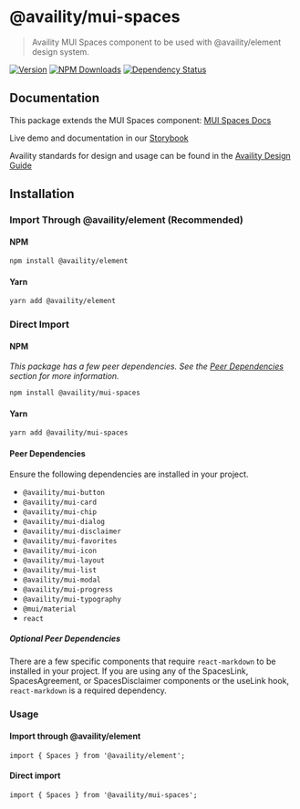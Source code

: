 # @availity/mui-spaces

> Availity MUI Spaces component to be used with @availity/element design system.

[![Version](https://img.shields.io/npm/v/@availity/mui-spaces.svg?style=for-the-badge)](https://www.npmjs.com/package/@availity/mui-spaces)
[![NPM Downloads](https://img.shields.io/npm/dt/@availity/mui-spaces.svg?style=for-the-badge)](https://www.npmjs.com/package/@availity/mui-spaces)
[![Dependency Status](https://img.shields.io/librariesio/release/npm/@availity/mui-spaces?style=for-the-badge)](https://github.com/Availity/element/blob/main/packages/mui-spaces/package.json)

## Documentation

This package extends the MUI Spaces component: [MUI Spaces Docs](https://mui.com/components/spaces/)

Live demo and documentation in our [Storybook](https://availity.github.io/element/?path=/docs/components-spaces-introduction--docs)

Availity standards for design and usage can be found in the [Availity Design Guide](https://zeroheight.com/2e36e50c7)

## Installation

### Import Through @availity/element (Recommended)

#### NPM

```bash
npm install @availity/element
```

#### Yarn

```bash
yarn add @availity/element
```

### Direct Import

#### NPM

_This package has a few peer dependencies. See the [Peer Dependencies](#peer-dependencies) section for more information._

```bash
npm install @availity/mui-spaces
```

#### Yarn

```bash
yarn add @availity/mui-spaces
```

#### Peer Dependencies

Ensure the following dependencies are installed in your project.

- `@availity/mui-button`
- `@availity/mui-card`
- `@availity/mui-chip`
- `@availity/mui-dialog`
- `@availity/mui-disclaimer`
- `@availity/mui-favorites`
- `@availity/mui-icon`
- `@availity/mui-layout`
- `@availity/mui-list`
- `@availity/mui-modal`
- `@availity/mui-progress`
- `@availity/mui-typography`
- `@mui/material`
- `react`

##### Optional Peer Dependencies

There are a few specific components that require `react-markdown` to be installed in your project. If you are using any of the SpacesLink, SpacesAgreement, or SpacesDisclaimer components or the useLink hook, `react-markdown` is a required dependency.

### Usage

#### Import through @availity/element

```tsx
import { Spaces } from '@availity/element';
```

#### Direct import

```tsx
import { Spaces } from '@availity/mui-spaces';
```
